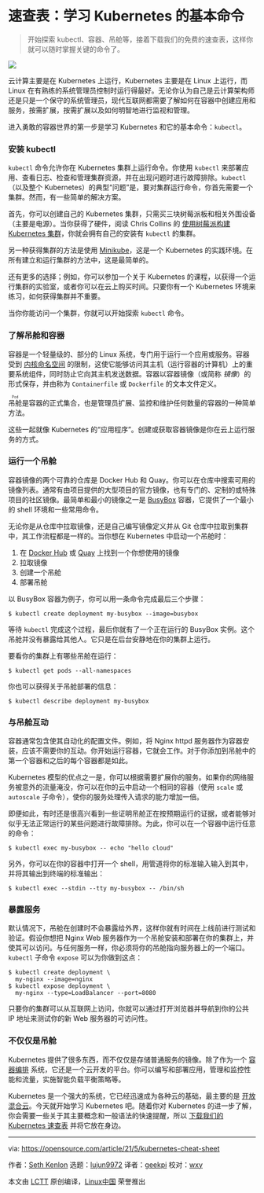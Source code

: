 [#]: subject: (Learn essential Kubernetes commands with a new cheat sheet)
[#]: via: (https://opensource.com/article/21/5/kubernetes-cheat-sheet)
[#]: author: (Seth Kenlon https://opensource.com/users/seth)
[#]: collector: (lujun9972)
[#]: translator: (geekpi)
[#]: reviewer: (wxy)
[#]: publisher: ( )
[#]: url: ( )

速查表：学习 Kubernetes 的基本命令
======

> 开始探索 kubectl、容器、吊舱等，接着下载我们的免费的速查表，这样你就可以随时掌握关键的命令了。

![](https://img.linux.net.cn/data/attachment/album/202105/14/144523ynjr88nm4oaa7nzn.jpg)

云计算主要是在 Kubernetes 上运行，Kubernetes 主要是在 Linux 上运行，而 Linux 在有熟练的系统管理员控制时运行得最好。无论你认为自己是云计算架构师还是只是一个保守的系统管理员，现代互联网都需要了解如何在容器中创建应用和服务，按需扩展，按需扩展以及如何明智地进行监视和管理。

进入勇敢的容器世界的第一步是学习 Kubernetes 和它的基本命令：`kubectl`。

### 安装 kubectl

`kubectl` 命令允许你在 Kubernetes 集群上运行命令。你使用 `kubectl` 来部署应用、查看日志、检查和管理集群资源，并在出现问题时进行故障排除。`kubectl`（以及整个 Kubernetes）的典型“问题”是，要对集群运行命令，你首先需要一个集群。然而，有一些简单的解决方案。

首先，你可以创建自己的 Kubernetes 集群，只需买三块树莓派板和相关外围设备（主要是电源）。当你获得了硬件，阅读 Chris Collins 的 [使用树莓派构建 Kubernetes 集群][2]，你就会拥有自己的安装有 `kubectl` 的集群。

另一种获得集群的方法是使用 [Minikube][3]，这是一个 Kubernetes 的实践环境。在所有建立和运行集群的方法中，这是最简单的。

还有更多的选择；例如，你可以参加一个关于 Kubernetes 的课程，以获得一个运行集群的实验室，或者你可以在云上购买时间。只要你有一个 Kubernetes 环境来练习，如何获得集群并不重要。

当你你能访问一个集群，你就可以开始探索 `kubectl` 命令。

### 了解吊舱和容器

容器是一个轻量级的、部分的 Linux 系统，专门用于运行一个应用或服务。容器受到 [内核命名空间][4] 的限制，这使它能够访问其主机（运行容器的计算机）上的重要系统组件，同时防止它向其主机发送数据。容器以容器镜像（或简称 _镜像_）的形式保存，并由称为 `Containerfile` 或 `Dockerfile` 的文本文件定义。

<ruby>吊舱<rt>Pod</rt></ruby>是容器的正式集合，也是管理员扩展、监控和维护任何数量的容器的一种简单方法。

这些一起就像 Kubernetes 的“应用程序”。创建或获取容器镜像是你在云上运行服务的方式。

### 运行一个吊舱

容器镜像的两个可靠的仓库是 Docker Hub 和 Quay。你可以在仓库中搜索可用的镜像列表。通常有由项目提供的大型项目的官方镜像，也有专门的、定制的或特殊项目的社区镜像。最简单和最小的镜像之一是 [BusyBox][5] 容器，它提供了一个最小的 shell 环境和一些常用命令。

无论你是从仓库中拉取镜像，还是自己编写镜像定义并从 Git 仓库中拉取到集群中，其工作流程都是一样的。当你想在 Kubernetes 中启动一个吊舱时：

  1. 在 [Docker Hub][6] 或 [Quay][7] 上找到一个你想使用的镜像
  2. 拉取镜像
  3. 创建一个吊舱
  4. 部署吊舱

以 BusyBox 容器为例子，你可以用一条命令完成最后三个步骤：

```
$ kubectl create deployment my-busybox --image=busybox
```

等待 `kubectl` 完成这个过程，最后你就有了一个正在运行的 BusyBox 实例。这个吊舱并没有暴露给其他人。它只是在后台安静地在你的集群上运行。

要看你的集群上有哪些吊舱在运行：

```
$ kubectl get pods --all-namespaces
```

你也可以获得关于吊舱部署的信息：

```
$ kubectl describe deployment my-busybox
```

### 与吊舱互动

容器通常包含使其自动化的配置文件。例如，将 Nginx httpd 服务器作为容器安装，应该不需要你的互动。你开始运行容器，它就会工作。对于你添加到吊舱中的第一个容器和之后的每个容器都是如此。

Kubernetes 模型的优点之一是，你可以根据需要扩展你的服务。如果你的网络服务被意外的流量淹没，你可以在你的云中启动一个相同的容器（使用 `scale` 或 `autoscale` 子命令），使你的服务处理传入请求的能力增加一倍。

即便如此，有时还是很高兴看到一些证明吊舱正在按预期运行的证据，或者能够对似乎无法正常运行的某些问题进行故障排除。为此，你可以在一个容器中运行任意的命令：

```
$ kubectl exec my-busybox -- echo "hello cloud"
```

另外，你可以在你的容器中打开一个 shell，用管道将你的标准输入输入到其中，并将其输出到终端的标准输出：

```
$ kubectl exec --stdin --tty my-busybox -- /bin/sh
```

### 暴露服务

默认情况下，吊舱在创建时不会暴露给外界，这样你就有时间在上线前进行测试和验证。假设你想把 Nginx Web 服务器作为一个吊舱安装和部署在你的集群上，并使其可以访问。与任何服务一样，你必须将你的吊舱指向服务器上的一个端口。`kubectl` 子命令 `expose` 可以为你做到这点：

```
$ kubectl create deployment \
  my-nginx --image=nginx
$ kubectl expose deployment \
  my-nginx --type=LoadBalancer --port=8080
```

只要你的集群可以从互联网上访问，你就可以通过打开浏览器并导航到你的公共 IP 地址来测试你的新 Web 服务器的可访问性。

### 不仅仅是吊舱

Kubernetes 提供了很多东西，而不仅仅是存储普通服务的镜像。除了作为一个 [容器编排][8] 系统，它还是一个云开发的平台。你可以编写和部署应用，管理和监控性能和流量，实施智能负载平衡策略等。

Kubernetes 是一个强大的系统，它已经迅速成为各种云的基础，最主要的是 [开放混合云][9]。今天就开始学习 Kubernetes 吧。随着你对 Kubernetes 的进一步了解，你会需要一些关于其主要概念和一般语法的快速提醒，所以 [下载我们的 Kubernetes 速查表][10] 并将它放在身边。

--------------------------------------------------------------------------------

via: https://opensource.com/article/21/5/kubernetes-cheat-sheet

作者：[Seth Kenlon][a]
选题：[lujun9972][b]
译者：[geekpi](https://github.com/geekpi)
校对：[wxy](https://github.com/wxy)

本文由 [LCTT](https://github.com/LCTT/TranslateProject) 原创编译，[Linux中国](https://linux.cn/) 荣誉推出

[a]: https://opensource.com/users/seth
[b]: https://github.com/lujun9972
[1]: https://opensource.com/sites/default/files/styles/image-full-size/public/lead-images/coverimage_cheat_sheet.png?itok=lYkNKieP (Cheat Sheet cover image)
[2]: https://opensource.com/article/20/6/kubernetes-raspberry-pi
[3]: https://opensource.com/article/18/10/getting-started-minikube
[4]: https://opensource.com/article/19/10/namespaces-and-containers-linux
[5]: https://www.busybox.net/
[6]: http://hub.docker.com
[7]: http://quay.io
[8]: https://opensource.com/article/20/11/orchestration-vs-automation
[9]: https://opensource.com/article/20/10/keep-cloud-open
[10]: https://opensource.com/downloads/kubernetes-cheat-sheet
